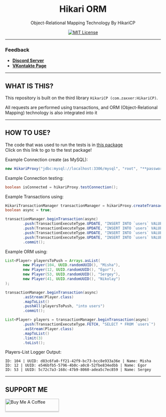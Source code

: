 <div align="center">

# Hikari ORM
Object-Relational Mapping Technology By HikariCP

[![MIT License](https://img.shields.io/github/license/pl3xgaming/Purpur?&logo=github)](LICENSE)

---

</div>

### Feedback

+ **[Discord Server](https://discord.gg/GmT9pUy8af)**
+ **[VKontakte Page](https://vk.com/itzstonlex)**

---

## WHAT IS THIS?

This repository is built on the third library `HikariCP (com.zaxxer:HikariCP)`.

All requests are performed using transactions, and ORM (Object-Relational Mapping)
technology is also integrated into it

---

## HOW TO USE?
The code that was used to run the tests is in <a href="https://github.com/ItzStonlex/hikari-orm/tree/master/src/test/java/com/itzstonlex/hikari/test/type">this package</a>
<br>
Click on this link to go to the test package!

Example Connection create (as MySQL):
```java
new HikariProxy("jdbc:mysql://localhost:3306/mysql", "root", "**password**");
```

Example Connection testing:
```java
boolean isConnected = hikariProxy.testConnection();
```

Example Transactions using:
```java
HikariTransactionManager transactionManager = hikariProxy.createTransactionManager();
boolean async = true;
```

```java
transactionManager.beginTransaction(async)
        .push(TransactionExecuteType.UPDATE, "INSERT INTO `users` VALUES (?, ?, ?)", "44dbc8fb-afe0-4592-b653-5defcbb6201f", "Misha")
        .push(TransactionExecuteType.UPDATE, "INSERT INTO `users` VALUES (?, ?, ?)", "df3419e9-ae0b-4ade-9d4c-ac1fb60c7fd7", "Egor")
        .push(TransactionExecuteType.UPDATE, "INSERT INTO `users` VALUES (?, ?, ?)", "e1e26bfd-d827-4c7d-9ba8-4fcd80193df8", "Sergey")
        .push(TransactionExecuteType.UPDATE, "INSERT INTO `users` VALUES (?, ?, ?)", "b48a79d0-5da2-4caf-a92b-23626628b0f4", "Nikolay")
        .commit();
```

Example ORM using:
```java
List<Player> playersToPush = Arrays.asList(
        new Player(104, UUID.randomUUID(), "Misha"),
        new Player(12, UUID.randomUUID(), "Egor"),
        new Player(53, UUID.randomUUID(), "Sergey"),
        new Player(41, UUID.randomUUID(), "Nikolay")
);

transactionManager.beginTransaction(async)
        .asStream(Player.class)
        .mapToList()
        .pushAll(playersToPush, "into users")
        .commit();
```
```java
List<Player> players = transactionManager.beginTransaction(async)
        .push(TransactionExecuteType.FETCH, "SELECT * FROM `users`")
        .asStream(Player.class)
        .mapToList()
        .limit(3)
        .toList();
```

Players-List Logger Output:
```
ID: 104 | UUID: d83c6fa0-ff21-42f9-bc73-bcc8e933a36e | Name: Misha
ID: 12 | UUID: e546bfb5-5796-4b0c-a0c8-52fbe834edbb | Name: Egor
ID: 53 | UUID: 5c72c7a3-168c-47b9-8060-adea5c7ec859 | Name: Sergey
```

---

## SUPPORT ME

<a href="https://www.buymeacoffee.com/itzstonlex" target="_blank"><img src="https://www.buymeacoffee.com/assets/img/custom_images/orange_img.png" alt="Buy Me A Coffee" style="height: 41px !important;width: 174px !important;box-shadow: 0px 3px 2px 0px rgba(190, 190, 190, 0.5) !important;-webkit-box-shadow: 0px 3px 2px 0px rgba(190, 190, 190, 0.5) !important;" ></a>
